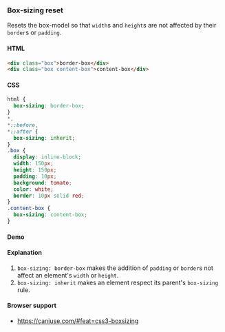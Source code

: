 ### Box-sizing reset

Resets the box-model so that `width`s and `height`s are not affected by their `border`s or `padding`.

#### HTML

```html
<div class="box">border-box</div>
<div class="box content-box">content-box</div>
```

#### CSS

```css
html {
  box-sizing: border-box;
}
*,
*::before,
*::after {
  box-sizing: inherit;
}
.box {
  display: inline-block;
  width: 150px;
  height: 150px;
  padding: 10px;
  background: tomato;
  color: white;
  border: 10px solid red;
}
.content-box {
  box-sizing: content-box;
}
```

#### Demo

#### Explanation

1. `box-sizing: border-box` makes the addition of `padding` or `border`s not affect an element's `width` or `height`.
2. `box-sizing: inherit` makes an element respect its parent's `box-sizing` rule.

#### Browser support

- https://caniuse.com/#feat=css3-boxsizing

<!-- tags: layout -->
